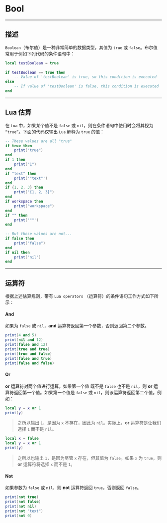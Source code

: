 # Bool

------------------------------------------------------------------------------------------
## 描述

`Boolean`（布尔值）是一种非常简单的数据类型，其值为 `true` 或 `false`。布尔值常用于例如下列代码的条件语句中：

```lua
local testBoolean = true
 
if testBoolean == true then
	-- Value of 'testBoolean' is true, so this condition is executed
else
	-- If value of 'testBoolean' is false, this condition is executed
end
```

------------------------------------------------------------------------------------------
## Lua 估算

在 `Lua` 中，如果某个值不是 `false` 或 `nil`，则在条件语句中使用时会将其视为 `“true”`。下面的代码仅输出 `Lua` 解释为 `true` 的值：

```lua
-- These values are all "true"
if true then
	print("true")
end
if 1 then
	print("1")
end
if "text" then
	print('"text"')
end
if {1, 2, 3} then
	print("{1, 2, 3}")
end
if workspace then
	print("workspace")
end
if "" then
	print('""')
end
 
-- But these values are not...
if false then
	print("false")
end
if nil then
	print("nil")
end
```

------------------------------------------------------------------------------------------
## 运算符

根据上述估算规则，带有 `Lua operators` （运算符）的条件语句工作方式如下所示：

#### And

如果为 `false` 或 `nil`，**and** 运算符返回第一个参数，否则返回第二个参数。

```lua
print(4 and 5)
print(nil and 12)
print(false and 12)
print(true and true)
print(true and false)
print(false and true)
print(false and false)
```

#### Or

**or** 运算符对两个值进行运算。如果第一个值 既不是 `false` 也不是 `nil`，则 **or** 运算符返回第一个值。如果第一个值是 `false` 或 `nil`，则该运算符返回第二个值。例如：

```lua
local y = x or 1
print(y)
```
  >之所以输出 `1`，是因为 `x` 不存在，因此为 `nil`。实际上，**or** 运算符是让我们选择 `1` 而不是 `nil`。

```lua
local x = false
local y = x or 1
print(y)
```
  >之所以也输出 `1`，是因为尽管 `x` 存在，但其值为 `false`。如果 `x` 为 `true`，则 **or** 运算符将选择 `x` 而不是 `1`。

#### Not

如果参数为 `false` 或 `nil`，则 **not** 运算符返回 `true`，否则返回 `false`。

```lua
print(not true)
print(not false)
print(not nil)
print(not "text")
print(not 0)
```